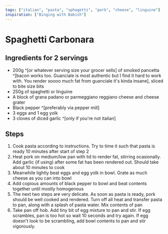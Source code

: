 ```yaml
---
tags: ["italian", "pasta", "sphagetti", "pork", "cheese", "linguine"]
inspiration: ["Binging with Babish"]
---
```


# Spaghetti Carbonara

## Ingredients for 2 servings

- 200g ^[or whatever serving size your grocer sells] of smoked pancetta ^[bacon 
works too. Guanciale is most authentic but I find it hard to work with. You 
render soooo much fat from guanciale it's kinda insane], sliced to bite size bits
- 250g of spaghetti or linguine
- A block of grana padano or parmeggiano reggiano cheese and cheese grater
- Black pepper ^[preferably via pepper mill]
- 3 eggs and 1 egg yolk
- 3 cloves of diced garlic ^[only if you're not italian]

## Steps

1. Cook pasta according to instructions. Try to time it such that pasta is ready 
   10 minutes after start of step 2
2. Heat pork on medium/low pan with lid to render fat, stirring ocasionally. Add 
   garlic (if using) after some fat has been rendered out. Should take about 10 
   minutes to cook
3. Meanwhile lightly beat eggs and egg yolk in bowl. Grate as much cheese as you 
   can into bowl
4. Add copious amounts of black pepper to bowl and beat contents together until 
   mostly homogenous
5. The next two steps are very delicate. As soon as pasta is ready, pork should 
   be well cooked and rendered. Turn off all heat and transfer pasta to pan, 
   along with a splash of pasta water. Mix contents of pan
6. Take pan off hob. Add tiny bit of egg mixture to pan and stir. If egg 
   scrambles, pan is too hot so wait 10 seconds and try again. If egg doesn't 
   look to be scrambling, add bowl contents to pan and stir vigorously.

